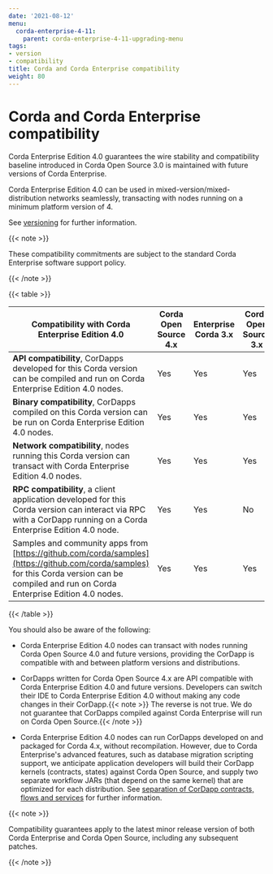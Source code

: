 ```yaml
---
date: '2021-08-12'
menu:
  corda-enterprise-4-11:
    parent: corda-enterprise-4-11-upgrading-menu
tags:
- version
- compatibility
title: Corda and Corda Enterprise compatibility
weight: 80
---
```



# Corda and Corda Enterprise compatibility

Corda Enterprise Edition 4.0 guarantees the wire stability and compatibility baseline introduced in Corda Open Source 3.0
is maintained with future versions of Corda Enterprise.

Corda Enterprise Edition 4.0 can be used in mixed-version/mixed-distribution networks seamlessly, transacting with nodes running on a minimum platform version of 4.

See [versioning](cordapps/versioning.md) for further information.


{{< note >}}

These compatibility commitments are subject to the standard Corda Enterprise software support policy.

{{< /note >}}

{{< table >}}

|Compatibility with Corda Enterprise Edition 4.0|Corda Open Source 4.x|Enterprise Corda 3.x|Corda Open Source 3.x|
|-------------------------------------------------|-------------|-----------------------|---------------|
|**API compatibility**, CorDapps developed for this Corda version can be compiled and run on Corda Enterprise Edition 4.0 nodes.|Yes|Yes|Yes|
|**Binary compatibility**, CorDapps compiled on this Corda version can be run on Corda Enterprise Edition 4.0 nodes.|Yes|Yes|Yes|
|**Network compatibility**, nodes running this Corda version can transact with Corda Enterprise Edition 4.0 nodes.|Yes|Yes|Yes|
|**RPC compatibility**, a client application developed for this Corda version can interact via RPC with a CorDapp running on a Corda Enterprise Edition 4.0 node.|Yes|Yes|No|
|Samples and community apps from [https://github.com/corda/samples](https://github.com/corda/samples) for this Corda version can be compiled and run on Corda Enterprise Edition 4.0 nodes.|Yes|Yes|Yes|

{{< /table >}}

You should also be aware of the following:

* Corda Enterprise Edition 4.0 nodes can transact with nodes running Corda Open Source 4.0 and future versions, providing the CorDapp is compatible with and between platform versions and distributions.

* CorDapps written for Corda Open Source 4.x are API compatible with Corda Enterprise Edition 4.0 and future versions.
  Developers can switch their IDE to Corda Enterprise Edition 4.0 without making any code changes in their CorDapp.{{< note >}}
  The reverse is not true. We do not guarantee that CorDapps compiled against Corda Enterprise will run on Corda Open Source.{{< /note >}}

* Corda Enterprise Edition 4.0 nodes can run CorDapps developed on and packaged for Corda 4.x, without recompilation.
  However, due to Corda Enterprise's advanced features, such as database migration scripting support, we anticipate application developers
  will build their CorDapp kernels (contracts, states) against Corda Open Source, and supply two separate workflow JARs (that depend on the same kernel)
  that are optimized for each distribution. See [separation of CorDapp contracts, flows and services](cordapps/cordapp-build-systems.html#separate-cordapp-contracts-flows-and-services) for further information.

{{< note >}}

Compatibility guarantees apply to the latest minor release version of both Corda Enterprise and Corda Open Source, including any subsequent patches.

{{< /note >}}
